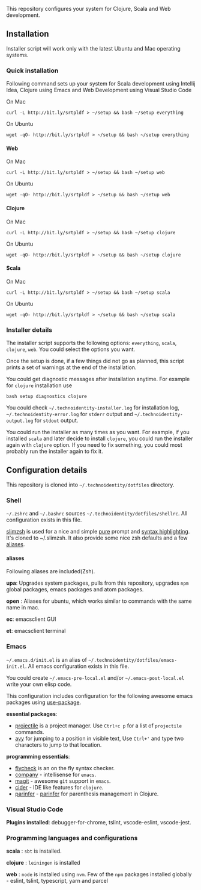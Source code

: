 This repository configures your system for Clojure, Scala and Web development.

## Installation

Installer script will work only with the latest Ubuntu and Mac operating systems.

### Quick installation

Following command sets up your system for Scala development using Intellij Idea, Clojure using Emacs and Web Development using Visual Studio Code

On Mac

    curl -L http://bit.ly/srtpldf > ~/setup && bash ~/setup everything

On Ubuntu

    wget -qO- http://bit.ly/srtpldf > ~/setup && bash ~/setup everything

#### Web

On Mac

    curl -L http://bit.ly/srtpldf > ~/setup && bash ~/setup web

On Ubuntu

    wget -qO- http://bit.ly/srtpldf > ~/setup && bash ~/setup web

#### Clojure

On Mac

    curl -L http://bit.ly/srtpldf > ~/setup && bash ~/setup clojure

On Ubuntu

    wget -qO- http://bit.ly/srtpldf > ~/setup && bash ~/setup clojure

#### Scala

On Mac

    curl -L http://bit.ly/srtpldf > ~/setup && bash ~/setup scala

On Ubuntu

    wget -qO- http://bit.ly/srtpldf > ~/setup && bash ~/setup scala

### Installer details

The installer script supports the following options: `everything`, `scala`, `clojure`, `web`. You could select the options you want.

Once the setup is done, if a few things did not go as planned, this script prints a set of warnings at the end of the installation.

You could get diagnostic messages after installation anytime. For example for `clojure` installation use

    bash setup diagnostics clojure

You could check `~/.technoidentity-installer.log` for installation log, `~/.technoidentity-error.log` for `stderr` output and `~/.technoidentity-output.log` for `stdout` output.

You could run the installer as many times as you want. For example, if you installed `scala` and later decide to install `clojure`, you could run the installer again with `clojure` option. If you need to fix something, you could most probably run the installer again to fix it.

## Configuration details

This repository is cloned into `~/.technoidentity/dotfiles` directory.

### Shell

`~/.zshrc` and `~/.bashrc` sources `~/.technoidentity/dotfiles/shellrc`. All configuration exists in this file.

[slimzsh](https://github.com/changs/slimzsh) is used for a nice and simple [pure](https://github.com/sindresorhus/pure) prompt and [syntax highlighting](https://github.com/zsh-users/zsh-syntax-highlighting). It's cloned to ~/.slimzsh. It also provide some nice zsh defaults and a few [aliases](https://github.com/changs/slimzsh/blob/master/aliases.zsh).

#### aliases

Following aliases are included(Zsh).

**upa**: Upgrades system packages, pulls from this repository, upgrades `npm` global packages, emacs packages and atom packages.

**open** : Aliases for ubuntu, which works similar to commands with the same name in mac.

**ec**: emacsclient GUI

**et**: emacsclient terminal

### Emacs

`~/.emacs.d/init.el` is an alias of `~/.technoidentity/dotfiles/emacs-init.el`. All emacs configuration exists in this file.

You could create `~/.emacs-pre-local.el` and/or `~/.emacs-post-local.el` write your own elisp code.

This configuration includes configuration for the following awesome emacs packages using [use-package](https://github.com/jwiegley/use-package).

**essential packages**:

- [projectile](https://github.com/bbatsov/projectile) is a project manager. Use `Ctrl+c p` for a list of `projectile` commands.
- [avy](https://github.com/abo-abo/avy) for jumping to a position in visible text, Use `Ctrl+'` and type two characters to jump to that location.

**programming essentials**:

- [flycheck](https://github.com/flycheck/flycheck) is an on the fly syntax checker.
- [company](https://github.com/company-mode/company-mode) - intellisense for `emacs`.
- [magit](https://github.com/magit/magit) - awesome `git` support in `emacs`.
- [cider](https://github.com/clojure-emacs/cider) - IDE like features for `clojure`.
- [parinfer](https://github.com/DogLooksGood/parinfer-mode) - [parinfer](https://shaunlebron.github.io/parinfer) for parenthesis management in Clojure.

### Visual Studio Code

**Plugins installed**: debugger-for-chrome, tslint, vscode-eslint, vscode-jest.

### Programming languages and configurations

**scala** : `sbt` is installed.

**clojure** : `leiningen` is installed

**web** : `node` is installed using `nvm`. Few of the `npm` packages installed globally - eslint, tslint, typescript, yarn and parcel
